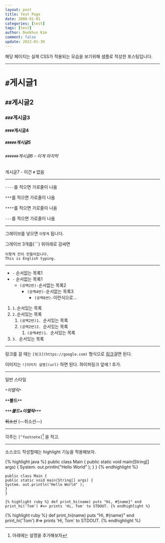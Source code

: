```yaml
---
layout: post
title: Test Page
date: 2000-01-01
categories: [test]
tags: [test]
author: Deokhun Kim
comment: false
update: 2022-01-30
---
```


해당 페이지는 실제 CSS가 적용되는 모습을 보기위해 샘플로 작성한 포스팅입니다.

----
# `#`게시글1
## `##`게시글2
### `###`게시글3
#### `####`게시글4
##### `#####`게시글5
###### `######`게시글6 - 이게 마지막
게시글7 - 이건 `#` 없음

----
`----`를 적으면 가로줄이 나옴

`***`를 적으면 가로줄이 나옴

`****`를 적으면 가로줄이 나옴

`---`를 적으면 가로줄이 나옴


----

그레이브를 넣으면 `이렇게` 됩니다.

그레이브 3개를(```) 위아래로 감싸면
```
이렇게 칸이 만들어집니다.
This is English typing.
```



---- 

- `-` 순서없는 목록1
- `-` 순서없는 목록1
  - `(공백2번)-`순서없는 목록2
    - `(공백4번)-`순서없는 목록3
      - `(공백6번)-`이런식으로...


1. `1.`순서있는 목록
2. `2.`순서있는 목록
   1. `(공백2번)1. `순서있는 목록
   2. `(공백2번)2. `순서있는 목록
      1. `(공백4번)1. `순서있는 목록
3. `3. `순서있는 목록

---- 
링크를 걸 때는 `[링크](https://google.com)` 형식으로 [링크](https://google.com)걸면 된다.

이미지는 `![이미지 설명](url)` 하면 된다. 하이퍼링크 앞에 ! 추가.

---- 
일반 스타일

*`*`이탤릭`*`*

**`**`볼드`**`**

***`***`볼드+이탤릭`***`***

~~취소선~~ (`~~`취소선`~~`)


---- 
각주는 `[^footnote]`[^footnote] 을 적고. 

[^footnote]: 아래에는 설명을 추가해보자

---- 

소스코드 작성할때는 highlight 기능을 적용해보자.

{% highlight java %}
public class Main {
public static void main(String[] args) {
System. out.println("Hello World" );
}
}
{% endhighlight %}

```
public class Main {
public static void main(String[] args) {
System. out.println("Hello World" );
}
}
```


`{% highlight ruby %} def print_hi(name) puts "Hi, #{name}" end print_hi('Tom') #=> prints 'Hi, Tom' to STDOUT. {% endhighlight %}`

{% highlight ruby %} def print_hi(name) puts "Hi, #{name}" end print_hi('Tom') #=> prints 'Hi, Tom' to STDOUT. {% endhighlight %}


